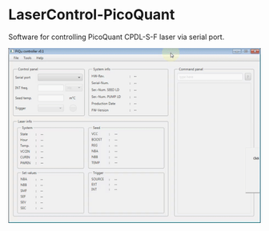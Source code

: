# LaserControl-PicoQuant
Software for controlling PicoQuant CPDL-S-F laser via serial port.


![UI demonstration](https://github.com/andrei-fedotov/LaserControl-PicoQuant/blob/master/demonstration.gif)


